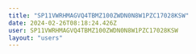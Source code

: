 ```yaml
---
title: "SP11VWRHMAGVQ4TBMZ100ZWDN0N8W1PZC17028KSW"
date: 2024-02-26T08:18:24.426Z
user: SP11VWRHMAGVQ4TBMZ100ZWDN0N8W1PZC17028KSW
layout: "users"
---
```

    
